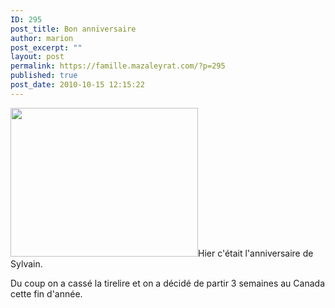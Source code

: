 ```yaml
---
ID: 295
post_title: Bon anniversaire
author: marion
post_excerpt: ""
layout: post
permalink: https://famille.mazaleyrat.com/?p=295
published: true
post_date: 2010-10-15 12:15:22
---
```

<a href="http://famille.mazaleyrat.com/wp-content/uploads/2010/10/blog1.jpg"><img class="alignleft size-medium wp-image-296" title="je discute avec papa" src="http://famille.mazaleyrat.com/wp-content/uploads/2010/10/blog1-300x238.jpg" alt="" width="300" height="238" /></a>Hier c'était l'anniversaire de Sylvain.

Du coup on a cassé la tirelire et on a décidé de partir 3 semaines au Canada cette fin d'année.